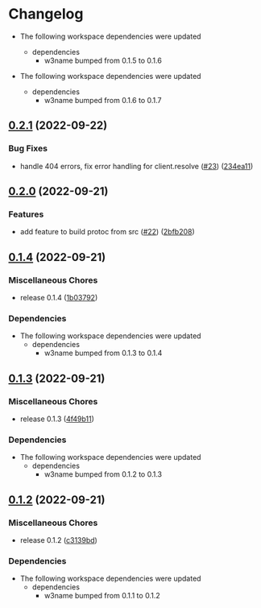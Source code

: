 # Changelog

* The following workspace dependencies were updated
  * dependencies
    * w3name bumped from 0.1.5 to 0.1.6

* The following workspace dependencies were updated
  * dependencies
    * w3name bumped from 0.1.6 to 0.1.7

## [0.2.1](https://github.com/yusefnapora/w3name-rust-client/compare/w3name-cli-v0.2.0...w3name-cli-v0.2.1) (2022-09-22)


### Bug Fixes

* handle 404 errors, fix error handling for client.resolve ([#23](https://github.com/yusefnapora/w3name-rust-client/issues/23)) ([234ea11](https://github.com/yusefnapora/w3name-rust-client/commit/234ea118efef86c0fa454a3e9f4bbb98e7929ff9))

## [0.2.0](https://github.com/yusefnapora/w3name-rust-client/compare/w3name-cli-v0.1.4...w3name-cli-v0.2.0) (2022-09-21)


### Features

* add feature to build protoc from src ([#22](https://github.com/yusefnapora/w3name-rust-client/issues/22)) ([2bfb208](https://github.com/yusefnapora/w3name-rust-client/commit/2bfb20822f3c53a9198b58c57b324debec5e721d))

## [0.1.4](https://github.com/yusefnapora/w3name-rust-client/compare/w3name-cli-v0.1.3...w3name-cli-v0.1.4) (2022-09-21)


### Miscellaneous Chores

* release 0.1.4 ([1b03792](https://github.com/yusefnapora/w3name-rust-client/commit/1b03792607f5b7a6ce930176c1ae1bb36336c8e1))


### Dependencies

* The following workspace dependencies were updated
  * dependencies
    * w3name bumped from 0.1.3 to 0.1.4

## [0.1.3](https://github.com/yusefnapora/w3name-rust-client/compare/w3name-cli-v0.1.2...w3name-cli-v0.1.3) (2022-09-21)


### Miscellaneous Chores

* release 0.1.3 ([4f49b11](https://github.com/yusefnapora/w3name-rust-client/commit/4f49b11cccd6ea813d7643e79ea41add5fb0d88b))


### Dependencies

* The following workspace dependencies were updated
  * dependencies
    * w3name bumped from 0.1.2 to 0.1.3

## [0.1.2](https://github.com/yusefnapora/w3name-rust-client/compare/w3name-cli-v0.1.1...w3name-cli-v0.1.2) (2022-09-21)


### Miscellaneous Chores

* release 0.1.2 ([c3139bd](https://github.com/yusefnapora/w3name-rust-client/commit/c3139bd7c171400b8523a6e01662405078f63854))


### Dependencies

* The following workspace dependencies were updated
  * dependencies
    * w3name bumped from 0.1.1 to 0.1.2
